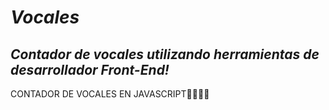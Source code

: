 # **_Vocales_**

## **_Contador de vocales utilizando herramientas de desarrollador Front-End!_**
CONTADOR DE VOCALES EN JAVASCRIPT👨‍💻🎲💥
